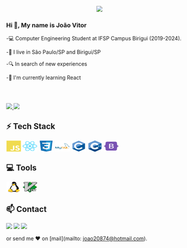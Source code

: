 <p align="center">
  
  <img src="https://media.giphy.com/media/3Q2hJ4FLN1UvS/giphy.gif" width=30%>
  
  ### Hi 👋, My name is João Vitor

  -💻 Computer Engineering Student at IFSP Campus Birigui (2019-2024).

  -📍 I live in São Paulo/SP and Birigui/SP

  -🔍 In search of new experiences

  -🌱 I'm currently learning React
  
</p>

 ## 
 
<div style="display: inline_block"><br>
 
 <p align="left">
  <a href="https://github.com/antisocialedin">
   <img height="150em" src="https://github-readme-stats-eight-theta.vercel.app/api?username=raulens&show_icons=true&theme=dracula&include_all_commits=true&count_private=true&hide=issues,contribs" />

   <img height="150em" src="https://github-readme-stats.vercel.app/api/top-langs/?username=raulens&&layout=compact&theme=dracula" />
 </a>
</p>
 
  ## ⚡ Tech Stack
 
  <img align="center" alt="Edin-Js" height="30" width="40" 
       src="https://raw.githubusercontent.com/devicons/devicon/master/icons/javascript/javascript-plain.svg">
  <img align="center" alt="Edin-React" height="30" width="40" 
       src="https://raw.githubusercontent.com/devicons/devicon/master/icons/react/react-original.svg">
  <img align="center" alt="Edin-CSS" height="30" width="40" 
       src="https://raw.githubusercontent.com/devicons/devicon/master/icons/css3/css3-original.svg">
  <img align="center" alt="Edin-mysql" height="30" width="40" 
       src=https://raw.githubusercontent.com/devicons/devicon/7a4ca8aa871d6dca81691e018d31eed89cb70a76/icons/mysql/mysql-original-wordmark.svg>
  <img align="center" alt="Edin-C" height="30" width="40" 
       src=https://raw.githubusercontent.com/devicons/devicon/7a4ca8aa871d6dca81691e018d31eed89cb70a76/icons/c/c-original.svg>
  <img align="center" alt="Edin-C++" height="30" width="40" 
      src=https://raw.githubusercontent.com/devicons/devicon/master/icons/cplusplus/cplusplus-original.svg>
  <img align="center" alt="Edin-bootstrap" height="30" width="40" 
       src=https://raw.githubusercontent.com/devicons/devicon/master/icons/bootstrap/bootstrap-plain.svg>
 
  ## 💻 Tools
 
  <img align="center" alt="Edin-linux" height="30" width="40" 
       src=https://raw.githubusercontent.com/devicons/devicon/7a4ca8aa871d6dca81691e018d31eed89cb70a76/icons/linux/linux-original.svg>
  <img align="center" alt="Edin-vim" height="30" width="40" 
       src=https://raw.githubusercontent.com/devicons/devicon/7a4ca8aa871d6dca81691e018d31eed89cb70a76/icons/vim/vim-original.svg>

</div>


 ## 📫 Contact
 
<div> 
  
  <a href = "mailto: j.luz@aluno.ifsp.edu.br"><img src="https://img.shields.io/badge/-Gmail-%23333?style=for-the-badge&logo=gmail&logoColor=white" target="_blank"></a>
  <a href="https://www.linkedin.com/in/jvrdl/" target="_blank"><img src="https://img.shields.io/badge/-LinkedIn-%230077B5?style=for-the-badge&logo=linkedin&logoColor=white" target="_blank"></a> 
  <a href="https://wa.me/5511953433211?text=Ol%C3%A1%2C+vi+seu+reposit%C3%B3rio+no+GitHub+e+gostaria+de+mandar+uma+mensagem%21" target="_blank"><img src="https://img.shields.io/badge/WhatsApp-25D366?style=for-the-badge&logo=whatsapp&logoColor=white" target="_blank"></a> 
  
</div>
 

or send me ♥ on [mail](mailto: joao20874@hotmail.com).
